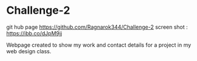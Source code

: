 # Challenge-2
 git hub page https://github.com/Ragnarok344/Challenge-2
 screen shot : https://ibb.co/dJpM9jj

 Webpage created to show my work and contact details for a project in my web design class.